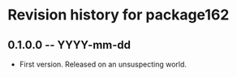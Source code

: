 # Revision history for package162

## 0.1.0.0 -- YYYY-mm-dd

* First version. Released on an unsuspecting world.
